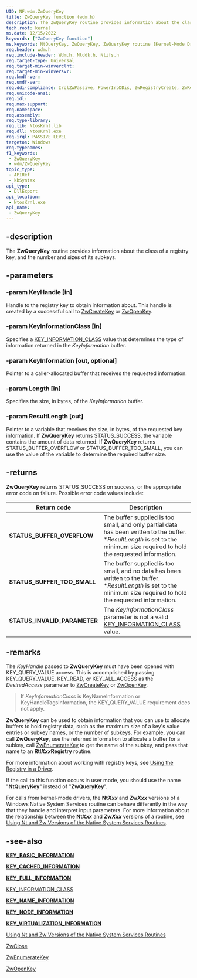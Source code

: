 ```yaml
---
UID: NF:wdm.ZwQueryKey
title: ZwQueryKey function (wdm.h)
description: The ZwQueryKey routine provides information about the class of a registry key, and the number and sizes of its subkeys.
tech.root: kernel
ms.date: 12/15/2022
keywords: ["ZwQueryKey function"]
ms.keywords: NtQueryKey, ZwQueryKey, ZwQueryKey routine [Kernel-Mode Driver Architecture], k111_38d7961f-09a3-479c-ba19-ccda00ce5d29.xml, kernel.zwquerykey, wdm/NtQueryKey, wdm/ZwQueryKey
req.header: wdm.h
req.include-header: Wdm.h, Ntddk.h, Ntifs.h
req.target-type: Universal
req.target-min-winverclnt:
req.target-min-winversvr: 
req.kmdf-ver: 
req.umdf-ver: 
req.ddi-compliance: IrqlZwPassive, PowerIrpDDis, ZwRegistryCreate, ZwRegistryOpen, HwStorPortProhibitedDDIs, ZwRegistryCreate(storport), ZwRegistryOpen(storport)
req.unicode-ansi: 
req.idl: 
req.max-support: 
req.namespace: 
req.assembly: 
req.type-library: 
req.lib: NtosKrnl.lib
req.dll: NtosKrnl.exe
req.irql: PASSIVE_LEVEL
targetos: Windows
req.typenames: 
f1_keywords:
 - ZwQueryKey
 - wdm/ZwQueryKey
topic_type:
 - APIRef
 - kbSyntax
api_type:
 - DllExport
api_location:
 - NtosKrnl.exe
api_name:
 - ZwQueryKey
---
```


## -description

The **ZwQueryKey** routine provides information about the class of a registry key, and the number and sizes of its subkeys.

## -parameters

### -param KeyHandle [in]

Handle to the registry key to obtain information about. This handle is created by a successful call to [ZwCreateKey](./nf-wdm-zwcreatekey.md) or [ZwOpenKey](./nf-wdm-zwopenkey.md).

### -param KeyInformationClass [in]

Specifies a [KEY_INFORMATION_CLASS](./ne-wdm-_key_information_class.md) value that determines the type of information returned in the *KeyInformation* buffer.

### -param KeyInformation [out, optional]

Pointer to a caller-allocated buffer that receives the requested information.

### -param Length [in]

Specifies the size, in bytes, of the *KeyInformation* buffer.

### -param ResultLength [out]

Pointer to a variable that receives the size, in bytes, of the requested key information. If **ZwQueryKey** returns STATUS_SUCCESS, the variable contains the amount of data returned. If **ZwQueryKey** returns STATUS_BUFFER_OVERFLOW or STATUS_BUFFER_TOO_SMALL, you can use the value of the variable to determine the required buffer size.

## -returns

**ZwQueryKey** returns STATUS_SUCCESS on success, or the appropriate error code on failure. Possible error code values include:

| Return code | Description |
|---|---|
| **STATUS_BUFFER_OVERFLOW** | The buffer supplied is too small, and only partial data has been written to the buffer. \**ResultLength* is set to the minimum size required to hold the requested information. |
| **STATUS_BUFFER_TOO_SMALL** | The buffer supplied is too small, and no data has been written to the buffer. \**ResultLength* is set to the minimum size required to hold the requested information. |
| **STATUS_INVALID_PARAMETER** | The *KeyInformationClass* parameter is not a valid [KEY_INFORMATION_CLASS](./ne-wdm-_key_information_class.md) value. |

## -remarks

The *KeyHandle* passed to **ZwQueryKey** must have been opened with KEY_QUERY_VALUE access. This is accomplished by passing KEY_QUERY_VALUE, KEY_READ, or KEY_ALL_ACCESS as the *DesiredAccess* parameter to [ZwCreateKey](./nf-wdm-zwcreatekey.md) or [ZwOpenKey](./nf-wdm-zwopenkey.md).
> If *KeyInformationClass* is KeyNameInformation or KeyHandleTagsInformation, the KEY_QUERY_VALUE requirement does not apply.

**ZwQueryKey** can be used to obtain information that you can use to allocate buffers to hold registry data, such as the maximum size of a key's value entries or subkey names, or the number of subkeys. For example, you can call **ZwQueryKey**, use the returned information to allocate a buffer for a subkey, call [ZwEnumerateKey](./nf-wdm-zwenumeratekey.md) to get the name of the subkey, and pass that name to an **Rtl*****Xxx*****Registry** routine.

For more information about working with registry keys, see [Using the Registry in a Driver](/windows-hardware/drivers/kernel/using-the-registry-in-a-driver).

If the call to this function occurs in user mode, you should use the name "**NtQueryKey**" instead of "**ZwQueryKey**".

For calls from kernel-mode drivers, the **Nt*Xxx*** and **Zw*Xxx*** versions of a Windows Native System Services routine can behave differently in the way that they handle and interpret input parameters. For more information about the relationship between the **Nt*Xxx*** and **Zw*Xxx*** versions of a routine, see [Using Nt and Zw Versions of the Native System Services Routines](/windows-hardware/drivers/kernel/using-nt-and-zw-versions-of-the-native-system-services-routines).

## -see-also

[**KEY_BASIC_INFORMATION**](./ns-wdm-_key_basic_information.md)

[**KEY_CACHED_INFORMATION**](../ntddk/ns-ntddk-_key_cached_information.md)

[**KEY_FULL_INFORMATION**](./ns-wdm-_key_full_information.md)

[KEY_INFORMATION_CLASS](./ne-wdm-_key_information_class.md)

[**KEY_NAME_INFORMATION**](../ntddk/ns-ntddk-_key_name_information.md)

[**KEY_NODE_INFORMATION**](./ns-wdm-_key_node_information.md)

[**KEY_VIRTUALIZATION_INFORMATION**](../ntddk/ns-ntddk-_key_virtualization_information.md)

[Using Nt and Zw Versions of the Native System Services Routines](/windows-hardware/drivers/kernel/using-nt-and-zw-versions-of-the-native-system-services-routines)

[ZwClose](../ntifs/nf-ntifs-ntclose.md)

[ZwEnumerateKey](./nf-wdm-zwenumeratekey.md)

[ZwOpenKey](./nf-wdm-zwopenkey.md)